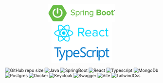 <p align="center">
    <img src="assets/springboot.png" alt="spring boot" width="220">  
</p>
<p align="center" style="margin-top: -17px">
    <img src="assets/react-typescript.png" alt="spring boot" width="200">  
</p>

![GitHub repo size](https://img.shields.io/github/repo-size/hikmetkutuk/shopping-cart?color=inactive&logo=github&style=for-the-badge)
![Java](https://img.shields.io/static/v1?&logo=openjdk&label=java&message=17&color=f29111&style=for-the-badge)
![SpringBoot](https://img.shields.io/static/v1?&logo=springboot&label=spring%20boot&message=3.3.2&color=6db33f&style=for-the-badge)
![React](https://img.shields.io/static/v1?&logo=react&label=react&message=18.3.1&color=5ac8e5&style=for-the-badge)
![Typescript](https://img.shields.io/static/v1?&logo=typescript&label=typescript&message=5.5.3&color=336791&style=for-the-badge)
![MongoDb](https://img.shields.io/static/v1?&logo=mongodb&label=mongodb&message=7.0.4&color=47ec64&style=for-the-badge)
![Postgres](https://img.shields.io/static/v1?&logo=postgresql&label=postgre%20sql&message=15.5&color=336791&style=for-the-badge)
![Docker](https://img.shields.io/static/v1?&logo=docker&label=docker&message=26.0.0&color=086dd7&style=for-the-badge)
![Keycloak](https://img.shields.io/static/v1?&logo=&label=keycloak&message=24.0.1&color=00b8e3&style=for-the-badge)
![Swagger](https://img.shields.io/static/v1?&logo=swagger&label=swagger&message=3.0.1&color=44cc11&style=for-the-badge)
![Vite](https://img.shields.io/static/v1?&logo=vite&label=vite&message=5.4.1&color=646cff&style=for-the-badge)
![TailwindCss](https://img.shields.io/static/v1?&logo=tailwind-css&label=tailwindcss&message=3.4.10&color=38b3af&style=for-the-badge)